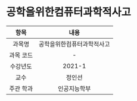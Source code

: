 # 공학을위한컴퓨터과학적사고

| 항목 | 내용 |
| :-: | :-: |
| 과목명 | 공학을위한컴퓨터과학적사고 |
| 과목 코드 | - |
| 수강년도 | 2021-1 |
| 교수 | 정인선 |
| 주관 학과 | 인공지능학부 |
